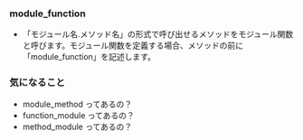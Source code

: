 ### module_function

- 「モジュール名.メソッド名」の形式で呼び出せるメソッドをモジュール関数と呼びます。モジュール関数を定義する場合、メソッドの前に「module_function」を記述します。

### 気になること

- module_method ってあるの？
- function_module ってあるの？
- method_module ってあるの？

